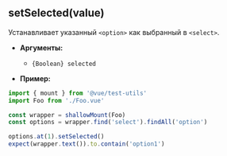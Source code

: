 ## setSelected(value)

Устанавливает указанный `<option>` как выбранный в `<select>`.

- **Аргументы:**
  - `{Boolean} selected`

- **Пример:**

```js
import { mount } from '@vue/test-utils'
import Foo from './Foo.vue'

const wrapper = shallowMount(Foo)
const options = wrapper.find('select').findAll('option')

options.at(1).setSelected()
expect(wrapper.text()).to.contain('option1')
```